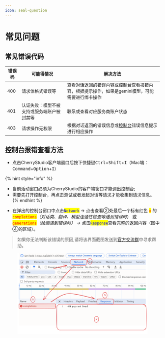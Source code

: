 ```yaml
---
icon: seal-question
---
```


# 常见问题

## 常见错误代码



| 错误码 | 可能得情况                 | 解决方法                                                                                                     |
| --- | --------------------- | -------------------------------------------------------------------------------------------------------- |
| 400 | 请求体格式错误等              | 查看对话返回的错误内容或[控制台](questions.md#kong-zhi-tai-bao-cuo-cha-kan-fang-fa)查看报错内容，根据提示操作，如果是gemini模型，可能需要进行绑卡操作 |
| 401 | 认证失败：模型不被支持或服务端账户被封禁等 | 联系或查看对应服务商账户状态                                                                                           |
| 403 | 请求操作无权限               | 根据对话返回的错误信息或[控制台](questions.md#kong-zhi-tai-bao-cuo-cha-kan-fang-fa)错误信息提示进行相应操作                         |





## 控制台报错查看方法

* 点击CherryStudio客户端窗口后按下快捷键<kbd>Ctrl</kbd>+<kbd>Shift</kbd>+<kbd>I</kbd>（Mac端：<kbd>Command</kbd>+<kbd>Option</kbd>+<kbd>I</kbd>）

{% hint style="info" %}
- 当前活动窗口必须为CherryStudio的客户端窗口才能调出控制台;
- 需要先打开控制台，再点击测试或者发起对话等请求才能收集到请求信息。
{% endhint %}

* 在弹出的控制台窗口中点击<mark style="color:blue;">`Network`</mark> → 点击查看②处最后一个标有红色 <mark style="color:red;">`×`</mark>  的<mark style="color:red;">`completions`</mark>_（对话类、翻译、模型连通性检查等遇到错误时_） 或<mark style="color:red;">`generations`</mark>_（绘画遇到错误时）_ → 点击<mark style="color:blue;">`Response`</mark>查看完整的返回内容（图中④的区域）。

> 如果你无法判断该错误的原因,请将该界面截图发送到[官方交流群](https://t.me/CherryStudioAI)中寻求帮助。

<figure><img src="../.gitbook/assets/image (1) (1) (1).png" alt="" width="563"><figcaption></figcaption></figure>

